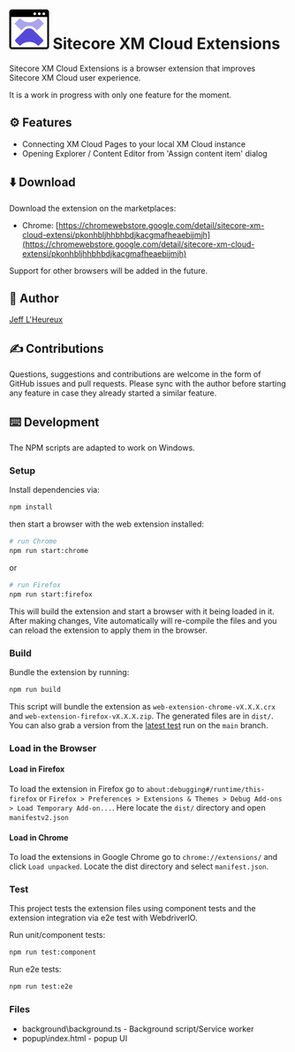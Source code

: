 # ![Sitecore XM Cloud Extensions logo](/public/icon-72x72.png) Sitecore XM Cloud Extensions

Sitecore XM Cloud Extensions is a browser extension that improves Sitecore XM Cloud user experience.

It is a work in progress with only one feature for the moment.

## ⚙️ Features

- Connecting XM Cloud Pages to your local XM Cloud instance
- Opening Explorer / Content Editor from 'Assign content item' dialog

## ⬇️ Download

Download the extension on the marketplaces:

- Chrome: [https://chromewebstore.google.com/detail/sitecore-xm-cloud-extensi/pkonhbljhhbhbdjkacgmafheaebijmjh](https://chromewebstore.google.com/detail/sitecore-xm-cloud-extensi/pkonhbljhhbhbdjkacgmafheaebijmjh)

Support for other browsers will be added in the future.

## 🧑 Author

[Jeff L'Heureux](https://www.jflh.ca/aboutme)

## ✍️ Contributions

Questions, suggestions and contributions are welcome in the form of GitHub issues and pull requests. Please sync with the author before starting any feature in case they already started a similar feature.

## ⌨️ Development

The NPM scripts are adapted to work on Windows.

### Setup

Install dependencies via:

```sh
npm install
```

then start a browser with the web extension installed:

```sh
# run Chrome
npm run start:chrome
```

or

```sh
# run Firefox
npm run start:firefox
```

This will build the extension and start a browser with it being loaded in it. After making changes, Vite automatically will re-compile the files and you can reload the extension to apply them in the browser.

### Build

Bundle the extension by running:

```sh
npm run build
```

This script will bundle the extension as `web-extension-chrome-vX.X.X.crx` and `web-extension-firefox-vX.X.X.zip`. The generated files are in `dist/`. You can also grab a version from the [latest test](https://github.com/stateful/web-extension-starter-kit/actions/workflows/test.yml) run on the `main` branch.

### Load in the Browser

#### Load in Firefox

To load the extension in Firefox go to `about:debugging#/runtime/this-firefox` or `Firefox > Preferences > Extensions & Themes > Debug Add-ons > Load Temporary Add-on...`. Here locate the `dist/` directory and open `manifestv2.json`

#### Load in Chrome

To load the extensions in Google Chrome go to `chrome://extensions/` and click `Load unpacked`. Locate the dist directory and select `manifest.json`.

### Test

This project tests the extension files using component tests and the extension integration via e2e test with WebdriverIO.

Run unit/component tests:

```sh
npm run test:component
```

Run e2e tests:

```sh
npm run test:e2e
```

### Files

- background\background.ts - Background script/Service worker
- popup\index.html - popup UI
